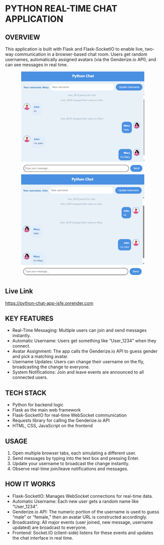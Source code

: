 # PYTHON REAL-TIME CHAT APPLICATION

## OVERVIEW
This application is built with Flask and Flask-SocketIO to enable live, two-way communication in a browser-based chat room. Users get random usernames, automatically assigned avatars (via the Genderize.io API), and can see messages in real time.

<p align="center">
  <img src="assets/one.png" alt="Screenshot 1" width="400" />
  <img src="assets/two.png" alt="Screenshot 2" width="400" />
</p>

## Live Link
   https://python-chat-app-isfe.onrender.com

## KEY FEATURES
- Real-Time Messaging: Multiple users can join and send messages instantly.
- Automatic Username: Users get something like “User_1234” when they connect.
- Avatar Assignment: The app calls the Genderize.io API to guess gender and pick a matching avatar.
- Username Updates: Users can change their username on the fly, broadcasting the change to everyone.
- System Notifications: Join and leave events are announced to all connected users.

## TECH STACK
- Python for backend logic
- Flask as the main web framework
- Flask-SocketIO for real-time WebSocket communication
- Requests library for calling the Genderize.io API
- HTML, CSS, JavaScript on the frontend

## USAGE
1) Open multiple browser tabs, each simulating a different user.
2) Send messages by typing into the text box and pressing Enter.
3) Update your username to broadcast the change instantly.
4) Observe real-time join/leave notifications and messages.

## HOW IT WORKS
- Flask-SocketIO: Manages WebSocket connections for real-time data.
- Automatic Username: Each new user gets a random name like “User_1234”.
- Genderize.io API: The numeric portion of the username is used to guess “male” or “female,” then an avatar URL is constructed accordingly.
- Broadcasting: All major events (user joined, new message, username updated) are broadcast to everyone.
- Frontend: Socket.IO (client-side) listens for these events and updates the chat interface in real time.
